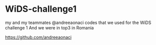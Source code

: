 # WiDS-challenge1
my and my teammates @andreeaonaci codes that we used for the WiDS challenge 1
And we were in top3 in Romania

https://github.com/andreeaonaci
